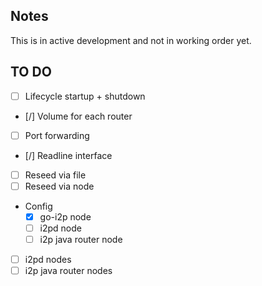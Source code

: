 ## Notes

This is in active development and not in working order yet.

## TO DO
 - [ ] Lifecycle startup + shutdown
 - [/] Volume for each router
 - [ ] Port forwarding
 - [/] Readline interface
 - [ ] Reseed via file
 - [ ] Reseed via node
 - Config
   - [X] go-i2p node
   - [ ] i2pd node
   - [ ] i2p java router node
 - [ ] i2pd nodes
 - [ ] i2p java router nodes